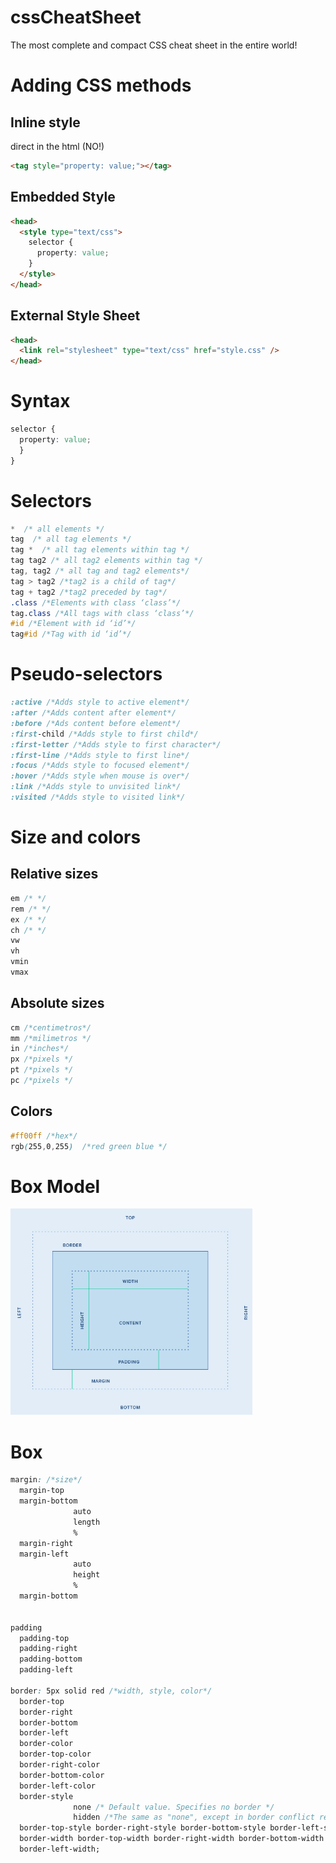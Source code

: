 # cssCheatSheet

The most complete and compact CSS cheat sheet in the entire world!

# Adding CSS methods

## Inline style

direct in the html (NO!)

```html
<tag style="property: value;"></tag>
```

## Embedded Style

```html
<head>
  <style type="text/css">
    selector {
      property: value;
    }
  </style>
</head>
```

## External Style Sheet

```html
<head>
  <link rel="stylesheet" type="text/css" href="style.css" />
</head>
```

# Syntax

```css
selector {
  property: value;
  }
}
```

# Selectors

```css
*  /* all elements */
tag  /* all tag elements */
tag *  /* all tag elements within tag */
tag tag2 /* all tag2 elements within tag */
tag, tag2 /* all tag and tag2 elements*/
tag > tag2 /*tag2 is a child of tag*/
tag + tag2 /*tag2 preceded by tag*/
.class /*Elements with class ‘class’*/
tag.class /*All tags with class ‘class’*/
#id /*Element with id ‘id’*/
tag#id /*Tag with id ‘id’*/
```

# Pseudo-selectors

```css
:active /*Adds style to active element*/
:after /*Adds content after element*/
:before /*Ads content before element*/
:first­-child /*Adds style to first child*/
:first-letter /*Adds style to first character*/
:first-line /*Adds style to first line*/
:focus /*Adds style to focused element*/
:hover /*Adds style when mouse is over*/
:link /*Adds style to unvisited link*/
:visited /*Adds style to visited link*/
```

# Size and colors

## Relative sizes

```css
em /* */
rem /* */
ex /* */
ch /* */
vw
vh
vmin
vmax

```

## Absolute sizes

```css
cm /*centimetros*/
mm /*milimetros */
in /*inches*/
px /*pixels */
pt /*pixels */
pc /*pixels */
```

## Colors

```css
#ff00ff /*hex*/
rgb(255,0,255)  /*red green blue */

```

# Box Model

![CSS Box Model](cssboxmodel.png)

# Box 

```css
margin: /*size*/ 
  margin-top
  margin-bottom 
              auto
              length
              %
  margin-right
  margin-left 
              auto
              height
              % 
  margin-bottom 


padding
  padding-top 
  padding-right 
  padding-bottom 
  padding-left 
  
border: 5px solid red /*width, style, color*/
  border-top
  border-right 
  border-bottom 
  border-left 
  border-color 
  border-top-color
  border-right-color 
  border-bottom-color 
  border-left-color 
  border-style
              none /* Default value. Specifies no border */
              hidden /*The same as "none", except in border conflict resolution for table elements*/
  border-top-style border-right-style border-bottom-style border-left-style
  border-width border-top-width border-right-width border-bottom-width
  border-left-width;
```
